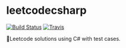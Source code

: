# leetcodecsharp
[![Build Status](https://travis-ci.org/user3301/leetcodecsln.svg?branch=master)](https://travis-ci.org/user3301/leetcodecsln)
[![Travis](https://img.shields.io/badge/language-csharp-green.svg)](https://docs.microsoft.com/en-us/dotnet/csharp/)

:construction:Leetcode solutions using C# with test cases.
